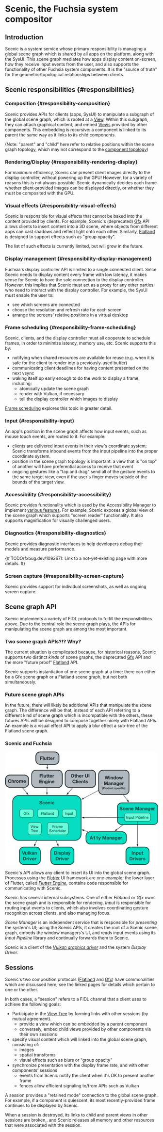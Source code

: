 # Scenic, the Fuchsia system compositor

## Introduction

Scenic is a system service whose primary responsibility is managing a global
scene graph which is shared by all apps on the platform, along with the SysUI.
This scene graph mediates how apps display content on-screen, how they receive
input events from the user, and also supports the functionality of other Fuchsia
system components. It is the "source of truth" for the geometric/topological
relationships between clients.

## Scenic responsibilities {#responsibilities}

### Composition {#responsibility-composition}

Scenic provides APIs for clients (apps, SysUI) to manipulate a subgraph of the
global scene graph, which is rooted at a [View](views.md#view). Within this subgraph,
they can attach graphical content, and embed [Views](views.md#view) provided by other
components. This embedding is recursive: a component is linked to its parent the same
way as it links to its child components.

(Note: "parent" and "child" here refer to relative positions within the scene graph
topology, which may not correspond to the
[component topology](/glossary#component-topology))

### Rendering/Display {#responsibility-rendering-display}

For maximum efficiency, Scenic can present client images directly to the display
controller, without powering up the GPU! However, for a variety of reasons this
is not always possible. Scenic dynamically decides each frame whether
client-provided images can be displayed directly, or whether they must be
composited with the GPU.

### Visual effects {#responsibility-visual-effects}

Scenic is responsible for visual effects that cannot be baked into the content
provided by clients. For example, Scenic's (deprecated) [Gfx](gfx/index.md) API
allows clients to insert content into a 3D scene, where objects from different
apps can cast shadows and reflect light onto each other. Similarly,
[Flatland](flatland/index.md) is designed to support effects such as "group
opacity".

The list of such effects is currently limited, but will grow in the future.

### Display management {#responsibility-display-management}

Fuchsia's display controller API is limited to a single connected client. Since
Scenic needs to display content every frame with low latency, it makes sense for
Scenic to have the sole connection to the display controller. However, this
implies that Scenic must act as a proxy for any other parties who need to
interact with the display controller. For example, the SysUI must enable the
user to:
- see which screens are connected
- choose the resolution and refresh rate for each screen
- arrange the screens' relative positions in a virtual desktop

### Frame scheduling {#responsibility-frame-scheduling}

Scenic, clients, and the display controller must all cooperate to schedule frames,
in order to minimize latency, memory use, etc. Scenic supports this by:
- notifying when shared resources are available for reuse (e.g. when it is safe for the
  client to render into a previously-used buffer)
- communicating client deadlines for having content presented on the next vsync
- waking itself up early enough to do the work to display a frame, including:
  - atomically update the scene graph
  - render with Vulkan, if necessary
  - tell the display controller which images to display

[Frame scheduling](frame_scheduling.md) explores this topic in greater detail.

### Input {#responsibility-input}

An app's position in the scene graph affects how input events, such as mouse
touch events, are routed to it. For example:
- clients are delivered input events in their view's coordinate system; Scenic transforms
  inbound events from the input pipeline into the proper coordinate system.
- position in the scene graph topology is important: a view that is "on top" of another
  will have preferential access to receive that event
- ongoing gestures like a "tap and drag" send all of the gesture events to the same
  target view, even if the user's finger moves outside of the bounds of the target view.

### Accessibility {#responsibility-accessibility}

Scenic provides functionality which is used by the Accessibility Manager to implement
[various features](/concepts/accessibility/accessibility_framework.md).
For example, Scenic exposes a global view of the scene graph which supports
"screen reader" functionality. It also supports magnification for visually
challenged users.

### Diagnostics {#responsibility-diagnostics}

Scenic provides diagnostic interfaces to help developers debug their models and
measure performance.

{# TODO(fxbug.dev/109267): Link to a not-yet-existing page with more details. #}

### Screen capture {#responsibility-screen-capture}

Scenic provides support for individual screenshots, as well as ongoing screen
capture.

## Scene graph API

Scenic implements a variety of FIDL protocols to fulfill the responsibilities
above. Due to the central role the scene graph plays, the APIs for manipulating
the scene graph are among the most important.

### Two scene graph APIs?!? Why?

The current situation is complicated because, for historical reasons, Scenic
supports two distinct *kinds* of scene graphs, the deprecated
[Gfx](gfx/index.md) API and the more "future proof"
[Flatland](flatland/index.md) API.

Scenic supports instantiation of one scene graph at a time: there can either be
a Gfx scene graph or a Flatland scene graph, but not both simultaneously.

### Future scene graph APIs

In the future, there will likely be additional APIs that manipulate the scene
graph. The difference will be that, instead of each API referring to a different
kind of scene graph which is incompatible with the others, these futures APIs
will be designed to compose together nicely with Flatland APIs. An example is a
visual effect API to apply a blur effect a sub-tree of the Flatland scene graph.

### Scenic and Fuchsia

![Diagram of Scenic within Fuchsia](/concepts/ui/scenic/images/scenic_within_fuchsia_diagram.png)

Scenic's API allows any client to insert its UI into the global scene graph.
Processes using the [*Flutter*](https://flutter.io/) UI framework are one
example; the lower layer of Flutter, called
[*Flutter Engine*](https://github.com/flutter/engine), contains code responsible
for communicating with Scenic.

Scenic has several internal subsystems. One of either *Flatland* or *Gfx* owns
the scene graph and is responsible for rendering. *Input* is responsible for
routing input events to clients, which also involves coordinating gesture
recognition across clients, and also managing focus.

*Scene Manager* is an independent service that is responsible for *presenting*
the system's UI; using the Scenic APIs, it creates the root of a Scenic scene
graph, embeds the window managers's UI, and reads input events using its *Input
Pipeline* library and continually forwards them to Scenic.

Scenic is a client of the [*Vulkan graphics driver*](/src/graphics/lib/magma/)
and the system *Display Driver*.

## Sessions

Scenic's two composition protocols ([Flatland](flatland/index.md) and
[Gfx](gfx/index.md)) have commonalities which are discussed here; see the linked
pages for details which pertain to one or the other.

In both cases, a "session" refers to a FIDL channel that a client uses to
achieve the following goals:
- Participate in the [View Tree](/contribute/governance/rfcs/0147_view_system.md) by
forming links with other sessions (by mutual agreement).
  - provide a view which can be embedded by a parent component
  - conversely, embed child views provided by other components via their own sessions
- specify visual content which will linked into the global scene graph, consisting of:
  - images
  - spatial transforms
  - visual effects such as blurs or "group opacity"
- synchronize presentation with the display frame rate, and with other components'
  sessions
  - events from Scenic notify the client when it's OK to present another frame
  - fences allow efficient signaling to/from APIs such as Vulkan

A session provides a "retained mode" connection to the global scene graph. For
example, if a component is quiescent, its most recently-provided frame continues
to be displayed by Scenic.

When a session is destroyed, its links to child and parent views in other
sessions are broken,, and Scenic releases all memory and other resources that
were associated with the session.
